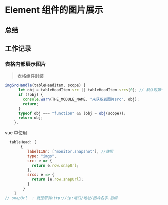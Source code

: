 # Element 组件的图片展示



## 总结


## 工作记录

### 表格内部展示图片

> 表格组件封装

 <template v-for="(i, index) in tableHead">
    <template slot-scope="scope">
        <el-image v-else-if="i.type === 'imgs'"
                            :src="imgSrcHandle(i, scope)"
                            :preview-src-list="typeof i.srcs === 'function' ? i.srcs(scope) : i.srcs"
                            :style="{ width: i.width || '50px',height: i.height || '50px'}">
                    </el-image>
    </template>
</template>


```js
imgSrcHandle(tableHeadItem, scope) {
      let obj = tableHeadItem.src || tableHeadItem.srcs[0]; // 默认取第一张
      if (!obj) {
        console.warn(THE_MODULE_NAME, "未获取到图片src", obj);
        return;
      }
      typeof obj === "function" && (obj = obj(scope));
      return obj;
    },
```

vue 中使用


```js
  tableHead: [   
       {
          labelI18n: ["monitor.snapshot"], //快照
          type: "imgs",
          src: e => {
            return e.row.snapUrl;
          },
          srcs: e => {
            return [e.row.snapUrl];
          }
        }
    ]
// snapUrl  : 就是带有http://ip:端口/地址/图片名字.后缀

```

